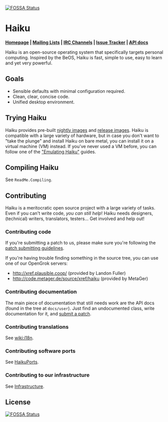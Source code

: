 [![FOSSA Status](https://app.fossa.io/api/projects/git%2Bgithub.com%2Fhaiku%2Fhaiku.svg?type=shield)](https://app.fossa.io/projects/git%2Bgithub.com%2Fhaiku%2Fhaiku?ref=badge_shield)

Haiku
=======================
**[Homepage](https://www.haiku-os.org/)
| [Mailing Lists](https://www.haiku-os.org/community/ml)
| [IRC Channels](https://www.haiku-os.org/community/irc)
| [Issue Tracker](https://dev.haiku-os.org/)
| [API docs](https://api.haiku-os.org)**

Haiku is an open-source operating system that specifically targets personal
computing. Inspired by the BeOS, Haiku is fast, simple to use, easy to learn
and yet very powerful.

Goals
------------
 * Sensible defaults with minimal configuration required.
 * Clean, clear, concise code.
 * Unified desktop environment.

Trying Haiku
---------------
Haiku provides pre-built [nightly images](http://download.haiku-os.org/) and
[release images](https://www.haiku-os.org/get-haiku). Haiku is compatible
with a large variety of hardware, but in case you don't want to "take the
plunge" and install Haiku on bare metal, you can install it on a virtual
machine (VM) instead. If you've never used a VM before, you can follow one of
the ["Emulating Haiku"](https://www.haiku-os.org/guides/virtualizing/) guides.

Compiling Haiku
---------------
See `ReadMe.Compiling`.

Contributing
-------------------
Haiku is a meritocratic open source project with a large variety of tasks. Even
if you can't write code, *you can still help*! Haiku needs designers,
(technical) writers, translators, testers... Get involved and help out!

### Contributing code
If you're submitting a patch to us, please make sure you're following the
[patch submitting guidelines](https://dev.haiku-os.org/wiki/CodingGuidelines/SubmittingPatches).

If you're having trouble finding something in the source tree, you can use
one of our OpenGrok servers:

 * http://xref.plausible.coop/ (provided by Landon Fuller)
 * http://code.metager.de/source/xref/haiku (provided by MetaGer)

### Contributing documentation
The main piece of documentation that still needs work are the API docs (found
in the tree at `docs/user`). Just find an undocumented class, write
documentation for it, and [submit a patch](https://dev.haiku-os.org/wiki/CodingGuidelines/SubmittingPatches).

### Contributing translations
See [wiki:i18n](https://dev.haiku-os.org/wiki/i18n).

### Contributing software ports
See [HaikuPorts](https://github.com/haikuports/haikuports/).

### Contributing to our infrastructure
See [Infrastructure](https://github.com/haiku/infrastructure/).


## License
[![FOSSA Status](https://app.fossa.io/api/projects/git%2Bgithub.com%2Fhaiku%2Fhaiku.svg?type=large)](https://app.fossa.io/projects/git%2Bgithub.com%2Fhaiku%2Fhaiku?ref=badge_large)